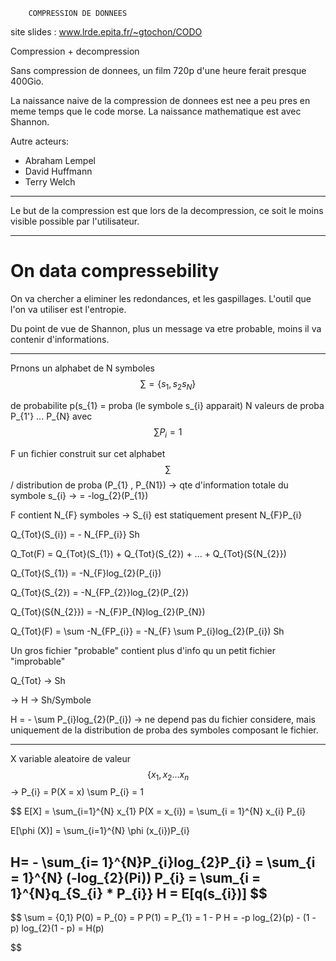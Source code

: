         COMPRESSION DE DONNEES

site slides : www.lrde.epita.fr/~gtochon/CODO

Compression + decompression

Sans compression de donnees, un film 720p d'une heure ferait presque 400Gio.

La naissance naive de la compression de donnees est nee a peu pres en meme
temps que le code morse.
La naissance mathematique est avec Shannon.

Autre acteurs:
  - Abraham Lempel
  - David Huffmann
  - Terry Welch

---

Le but de la compression est que lors de la decompression, ce soit le moins
visible possible par l'utilisateur.

---

# On data compressebility

On va chercher a eliminer les redondances, et les gaspillages.
L'outil que l'on va utiliser est l'entropie.

Du point de vue de Shannon, plus un message va etre probable, moins il va
contenir d'informations.

---

Prnons un alphabet de N symboles
$$ \sum = \{s_{1},s_{2} s_{N}\} $$

de probabilite  p(s_{1}  = proba (le symbole s_{i} apparait)
  N valeurs de proba P_{1'} ... P_{N} avec $$ \sum P_{i} = 1 $$

F un  fichier construit sur cet alphabet $$ \sum $$ / distribution de proba 
(P_{1} , P_{N1})
  -> qte d'information totale du symbole s_{i} -> = -log_{2}(P_{1})

F contient N_{F} symboles -> S_{i} est statiquement present N_{F}P_{i} 

Q_{Tot}(S_{i}) = - N_{FP_{i}} Sh

Q_Tot(F) = Q_{Tot}(S_{1}) + Q_{Tot}(S_{2}) + ... + Q_{Tot}(S{N_{2}})

Q_{Tot}(S_{1}) = -N_{F}log_{2}(P_{i})

Q_{Tot}(S_{2}) = -N_{FP_{2}}log_{2}(P_{2})

Q_{Tot}(S{N_{2}}) = -N_{F}P_{N}log_{2}(P_{N})

Q_{Tot}(F) =  \sum -N_{FP_{i}}
= -N_{F} \sum P_{i}log_{2}(P_{i}) Sh

Un gros fichier "probable" contient plus d'info qu un petit fichier "improbable"

Q_{Tot} -> Sh

-> H -> Sh/Symbole

H = - \sum P_{i}log_{2}(P_{i}) -> ne depend pas du fichier considere, mais uniquement
de la distribution de proba des symboles composant le fichier.

---

X variable aleatoire de valeur $$ \{ x_{1}, x_{2} ... x_{n} $$
-> P_{i} = P(X = x) \sum P_{i} = 1

$$
E[X] = \sum_{i=1}^{N} x_{1} P(X = x_{i}) = \sum_{i = 1}^{N} x_{i} P_{i}

E[\phi (X)] = \sum_{i=1}^{N} \phi (x_{i})P_{i}

H= - \sum_{i= 1}^{N}P_{i}log_{2}P_{i} = \sum_{i = 1}^{N} (-log_{2}(Pi)) P_{i} = \sum_{i = 1}^{N}q_{S_{i} * P_{i}}
H = E[q(s_{i})]
$$
---
$$
\sum = {0,1} P(0) = P_{0} = P
             P(1) = P_{1} = 1 - P
H = -p log_{2}(p) - (1 - p) log_{2}(1 - p)
  = H(p)

$$



